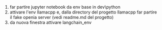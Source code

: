 1) far partire jupyter notebook da env base in dev\python
2) attivare l'env llamacpp e, dalla directory del progetto llamacpp far partire il fake openia server (vedi readme.md del progetto)
3) da nuova finestra attivare langchain_env

